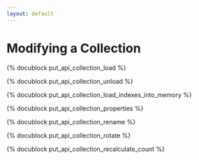 ```yaml
---
layout: default
---
```

Modifying a Collection
======================

<!-- js/actions/api-collection.js -->
{% docublock put_api_collection_load %}

<!-- js/actions/api-collection.js -->
{% docublock put_api_collection_unload %}

<!-- js/actions/api-collection.js -->
{% docublock put_api_collection_load_indexes_into_memory %}

<!-- js/actions/api-collection.js -->
{% docublock put_api_collection_properties %}

<!-- js/actions/api-collection.js -->
{% docublock put_api_collection_rename %}

<!-- js/actions/api-collection.js -->
{% docublock put_api_collection_rotate %}

<!-- js/actions/api-collection.js -->
{% docublock put_api_collection_recalculate_count %}
